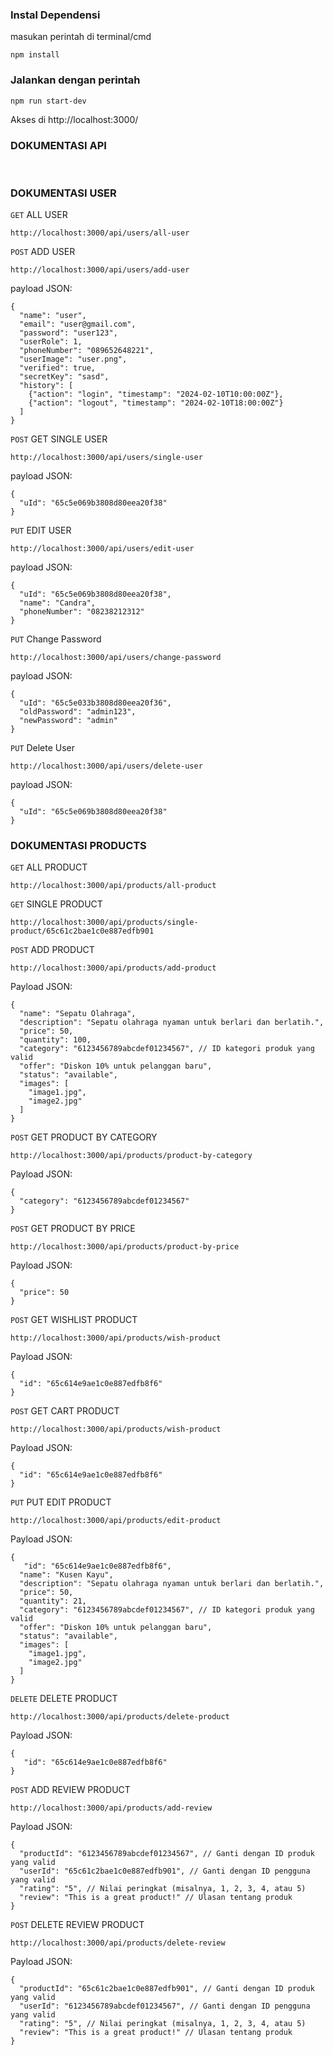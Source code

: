 ### Instal Dependensi

masukan perintah di terminal/cmd

```
npm install
```

### Jalankan dengan perintah

```
npm run start-dev
```

Akses di http://localhost:3000/

### DOKUMENTASI API

<br/>

### DOKUMENTASI USER

`GET` ALL USER

```
http://localhost:3000/api/users/all-user
```

`POST` ADD USER

```
http://localhost:3000/api/users/add-user
```

payload JSON:

```
{
  "name": "user",
  "email": "user@gmail.com",
  "password": "user123",
  "userRole": 1,
  "phoneNumber": "089652648221",
  "userImage": "user.png",
  "verified": true,
  "secretKey": "sasd",
  "history": [
    {"action": "login", "timestamp": "2024-02-10T10:00:00Z"},
    {"action": "logout", "timestamp": "2024-02-10T18:00:00Z"}
  ]
}

```

`POST` GET SINGLE USER

```
http://localhost:3000/api/users/single-user
```

payload JSON:

```
{
  "uId": "65c5e069b3808d80eea20f38"
}
```

`PUT` EDIT USER

```
http://localhost:3000/api/users/edit-user
```

payload JSON:

```
{
  "uId": "65c5e069b3808d80eea20f38",
  "name": "Candra",
  "phoneNumber": "08238212312"
}

```

`PUT` Change Password

```
http://localhost:3000/api/users/change-password
```

payload JSON:

```
{
  "uId": "65c5e033b3808d80eea20f36",
  "oldPassword": "admin123",
  "newPassword": "admin"
}

```

`PUT` Delete User

```
http://localhost:3000/api/users/delete-user
```

payload JSON:

```
{
  "uId": "65c5e069b3808d80eea20f38"
}

```

### DOKUMENTASI PRODUCTS

`GET` ALL PRODUCT

```
http://localhost:3000/api/products/all-product
```

`GET` SINGLE PRODUCT

```
http://localhost:3000/api/products/single-product/65c61c2bae1c0e887edfb901
```

`POST` ADD PRODUCT

```
http://localhost:3000/api/products/add-product
```

Payload JSON:

```
{
  "name": "Sepatu Olahraga",
  "description": "Sepatu olahraga nyaman untuk berlari dan berlatih.",
  "price": 50,
  "quantity": 100,
  "category": "6123456789abcdef01234567", // ID kategori produk yang valid
  "offer": "Diskon 10% untuk pelanggan baru",
  "status": "available",
  "images": [
    "image1.jpg",
    "image2.jpg"
  ]
}

```

`POST` GET PRODUCT BY CATEGORY

```
http://localhost:3000/api/products/product-by-category
```

Payload JSON:

```
{
  "category": "6123456789abcdef01234567"
}

```

`POST` GET PRODUCT BY PRICE

```
http://localhost:3000/api/products/product-by-price
```

Payload JSON:

```
{
  "price": 50
}

```

`POST` GET WISHLIST PRODUCT

```
http://localhost:3000/api/products/wish-product
```

Payload JSON:

```
{
  "id": "65c614e9ae1c0e887edfb8f6"
}

```

`POST` GET CART PRODUCT

```
http://localhost:3000/api/products/wish-product
```

Payload JSON:

```
{
  "id": "65c614e9ae1c0e887edfb8f6"
}
```

`PUT` PUT EDIT PRODUCT

```
http://localhost:3000/api/products/edit-product
```

Payload JSON:

```
{
   "id": "65c614e9ae1c0e887edfb8f6",
  "name": "Kusen Kayu",
  "description": "Sepatu olahraga nyaman untuk berlari dan berlatih.",
  "price": 50,
  "quantity": 21,
  "category": "6123456789abcdef01234567", // ID kategori produk yang valid
  "offer": "Diskon 10% untuk pelanggan baru",
  "status": "available",
  "images": [
    "image1.jpg",
    "image2.jpg"
  ]
}

```

`DELETE` DELETE PRODUCT

```
http://localhost:3000/api/products/delete-product
```

Payload JSON:

```
{
   "id": "65c614e9ae1c0e887edfb8f6"
}

```

`POST` ADD REVIEW PRODUCT

```
http://localhost:3000/api/products/add-review
```

Payload JSON:

```
{
  "productId": "6123456789abcdef01234567", // Ganti dengan ID produk yang valid
  "userId": "65c61c2bae1c0e887edfb901", // Ganti dengan ID pengguna yang valid
  "rating": "5", // Nilai peringkat (misalnya, 1, 2, 3, 4, atau 5)
  "review": "This is a great product!" // Ulasan tentang produk
}

```

`POST` DELETE REVIEW PRODUCT

```
http://localhost:3000/api/products/delete-review
```

Payload JSON:

```
{
  "productId": "65c61c2bae1c0e887edfb901", // Ganti dengan ID produk yang valid
  "userId": "6123456789abcdef01234567", // Ganti dengan ID pengguna yang valid
  "rating": "5", // Nilai peringkat (misalnya, 1, 2, 3, 4, atau 5)
  "review": "This is a great product!" // Ulasan tentang produk
}

```
